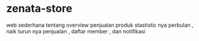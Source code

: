 # zenata-store
web sederhana tentang overview penjualan produk stastistic nya perbulan , naik turun nya penjualan , daftar member , dan notifikasi
